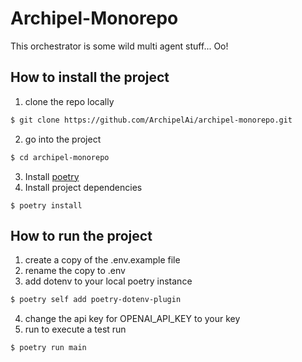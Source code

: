# Archipel-Monorepo
This orchestrator is some wild multi agent stuff... Oo!

## How to install the project
1. clone the repo locally
```bash
$ git clone https://github.com/ArchipelAi/archipel-monorepo.git
```
2. go into the project
```bash
$ cd archipel-monorepo
```
3. Install [poetry](https://python-poetry.org/docs/#installing-with-the-official-installer)
4. Install project dependencies
```
$ poetry install
```

## How to run the project
1. create a copy of the .env.example file
2. rename the copy to .env
3. add dotenv to your local poetry instance
```bash
$ poetry self add poetry-dotenv-plugin
```
4. change the api key for OPENAI_API_KEY to your key
5. run to execute a test run
```bash
$ poetry run main
```
